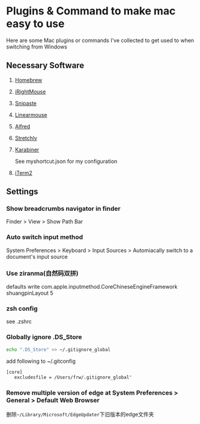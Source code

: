 # Plugins & Command to make mac easy to use

Here are some Mac plugins or commands I've collected to get used to when switching from Windows

## Necessary Software

1. [Homebrew](https://brew.sh/)
2. [iRightMouse](https://www.irightmouse.com/)
3. [Snipaste](https://zh.snipaste.com/)
4. [Linearmouse](https://linearmouse.org/)
5. [Alfred](https://www.alfredapp.com/)
6. [Stretchly](https://hovancik.net/stretchly/)
7. [Karabiner](https://karabiner-elements.pqrs.org/)

   See myshortcut.json for my configuration
8. [iTerm2](https://iterm2.com/)

## Settings

### Show breadcrumbs navigator in finder

Finder > View > Show Path Bar

### Auto switch input method

System Preferences > Keyboard > Input Sources > Automiacally switch to a document's input source

### Use ziranma(自然码双拼)

defaults write com.apple.inputmethod.CoreChineseEngineFramework shuangpinLayout 5

### zsh config

see .zshrc

### Globally ignore .DS_Store

```bash
echo ".DS_Store" >> ~/.gitignore_global
```

add following to ~/.gitconfig

```bash
[core]
   excludesfile = /Users/frw/.gitignore_global"
```

### Remove multiple version of edge at System Preferences > General > Default Web Browser

删除`~/Library/Microsoft/EdgeUpdater`下旧版本的edge文件夹
